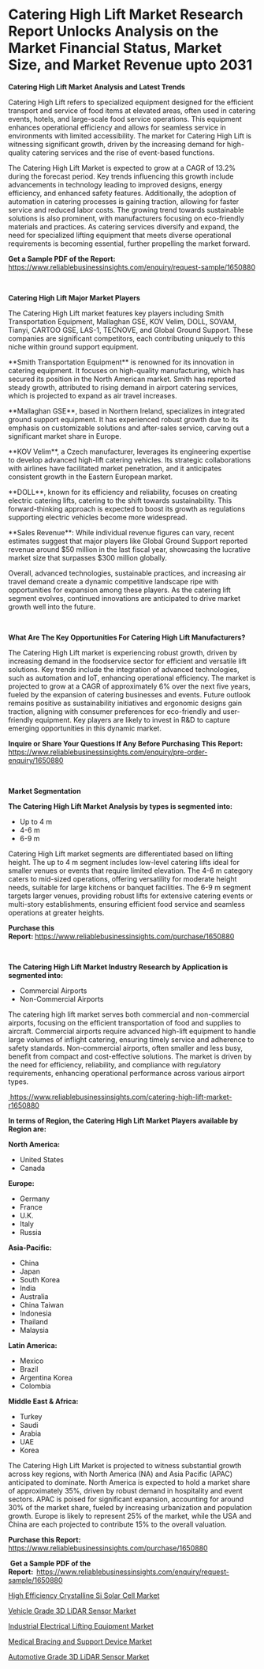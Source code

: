 <p><h1>Catering High Lift Market Research Report Unlocks Analysis on the Market Financial Status, Market Size, and Market Revenue upto 2031</h1></p><p><strong>Catering High Lift Market Analysis and Latest Trends</strong></p>
<p><p>Catering High Lift refers to specialized equipment designed for the efficient transport and service of food items at elevated areas, often used in catering events, hotels, and large-scale food service operations. This equipment enhances operational efficiency and allows for seamless service in environments with limited accessibility. The market for Catering High Lift is witnessing significant growth, driven by the increasing demand for high-quality catering services and the rise of event-based functions. </p><p>The Catering High Lift Market is expected to grow at a CAGR of 13.2% during the forecast period. Key trends influencing this growth include advancements in technology leading to improved designs, energy efficiency, and enhanced safety features. Additionally, the adoption of automation in catering processes is gaining traction, allowing for faster service and reduced labor costs. The growing trend towards sustainable solutions is also prominent, with manufacturers focusing on eco-friendly materials and practices. As catering services diversify and expand, the need for specialized lifting equipment that meets diverse operational requirements is becoming essential, further propelling the market forward.</p></p>
<p><strong>Get a Sample PDF of the Report:&nbsp;</strong> <a href="https://www.reliablebusinessinsights.com/enquiry/request-sample/1650880?utm_campaign=57&utm_medium=2&utm_source=Github&utm_content=ia&utm_term=08122024&utm_id=catering-high-lift">https://www.reliablebusinessinsights.com/enquiry/request-sample/1650880</a></p>
<p>&nbsp;</p>
<p><strong>Catering High Lift Major Market Players</strong></p>
<p><p>The Catering High Lift market features key players including Smith Transportation Equipment, Mallaghan GSE, KOV Velim, DOLL, SOVAM, Tianyi, CARTOO GSE, LAS-1, TECNOVE, and Global Ground Support. These companies are significant competitors, each contributing uniquely to this niche within ground support equipment.</p><p>**Smith Transportation Equipment** is renowned for its innovation in catering equipment. It focuses on high-quality manufacturing, which has secured its position in the North American market. Smith has reported steady growth, attributed to rising demand in airport catering services, which is projected to expand as air travel increases.</p><p>**Mallaghan GSE**, based in Northern Ireland, specializes in integrated ground support equipment. It has experienced robust growth due to its emphasis on customizable solutions and after-sales service, carving out a significant market share in Europe.</p><p>**KOV Velim**, a Czech manufacturer, leverages its engineering expertise to develop advanced high-lift catering vehicles. Its strategic collaborations with airlines have facilitated market penetration, and it anticipates consistent growth in the Eastern European market.</p><p>**DOLL**, known for its efficiency and reliability, focuses on creating electric catering lifts, catering to the shift towards sustainability. This forward-thinking approach is expected to boost its growth as regulations supporting electric vehicles become more widespread.</p><p>**Sales Revenue**: While individual revenue figures can vary, recent estimates suggest that major players like Global Ground Support reported revenue around $50 million in the last fiscal year, showcasing the lucrative market size that surpasses $300 million globally.</p><p>Overall, advanced technologies, sustainable practices, and increasing air travel demand create a dynamic competitive landscape ripe with opportunities for expansion among these players. As the catering lift segment evolves, continued innovations are anticipated to drive market growth well into the future.</p></p>
<p>&nbsp;</p>
<p><strong>What Are The Key Opportunities For Catering High Lift Manufacturers?</strong></p>
<p><p>The Catering High Lift market is experiencing robust growth, driven by increasing demand in the foodservice sector for efficient and versatile lift solutions. Key trends include the integration of advanced technologies, such as automation and IoT, enhancing operational efficiency. The market is projected to grow at a CAGR of approximately 6% over the next five years, fueled by the expansion of catering businesses and events. Future outlook remains positive as sustainability initiatives and ergonomic designs gain traction, aligning with consumer preferences for eco-friendly and user-friendly equipment. Key players are likely to invest in R&D to capture emerging opportunities in this dynamic market.</p></p>
<p><strong>Inquire or Share Your Questions If Any Before Purchasing This Report:</strong> <a href="https://www.reliablebusinessinsights.com/enquiry/pre-order-enquiry/1650880?utm_campaign=57&utm_medium=2&utm_source=Github&utm_content=ia&utm_term=08122024&utm_id=catering-high-lift">https://www.reliablebusinessinsights.com/enquiry/pre-order-enquiry/1650880</a></p>
<p>&nbsp;</p>
<p><strong>Market Segmentation</strong></p>
<p><strong>The Catering High Lift Market Analysis by types is segmented into:</strong></p>
<p><ul><li>Up to 4 m</li><li>4-6 m</li><li>6-9 m</li></ul></p>
<p><p>Catering High Lift market segments are differentiated based on lifting height. The up to 4 m segment includes low-level catering lifts ideal for smaller venues or events that require limited elevation. The 4-6 m category caters to mid-sized operations, offering versatility for moderate height needs, suitable for large kitchens or banquet facilities. The 6-9 m segment targets larger venues, providing robust lifts for extensive catering events or multi-story establishments, ensuring efficient food service and seamless operations at greater heights.</p></p>
<p><strong>Purchase this Report:&nbsp;</strong><a href="https://www.reliablebusinessinsights.com/purchase/1650880?utm_campaign=57&utm_medium=2&utm_source=Github&utm_content=ia&utm_term=08122024&utm_id=catering-high-lift">https://www.reliablebusinessinsights.com/purchase/1650880</a></p>
<p>&nbsp;</p>
<p><strong>The Catering High Lift Market Industry Research by Application is segmented into:</strong></p>
<p><ul><li>Commercial Airports</li><li>Non-Commercial Airports</li></ul></p>
<p><p>The catering high lift market serves both commercial and non-commercial airports, focusing on the efficient transportation of food and supplies to aircraft. Commercial airports require advanced high-lift equipment to handle large volumes of inflight catering, ensuring timely service and adherence to safety standards. Non-commercial airports, often smaller and less busy, benefit from compact and cost-effective solutions. The market is driven by the need for efficiency, reliability, and compliance with regulatory requirements, enhancing operational performance across various airport types.</p></p>
<p><a href="https://www.reliablebusinessinsights.com/catering-high-lift-market-r1650880?utm_campaign=57&utm_medium=2&utm_source=Github&utm_content=ia&utm_term=08122024&utm_id=catering-high-lift">&nbsp;https://www.reliablebusinessinsights.com/catering-high-lift-market-r1650880</a></p>
<p><strong>In terms of Region, the Catering High Lift Market Players available by Region are:</strong></p>
<p>
    <p> <strong> North America: </strong>
        <ul>
            <li>United States</li>
            <li>Canada</li>
        </ul>
        </p> 
    <p> <strong> Europe: </strong>
        <ul>
            <li>Germany</li>
            <li>France</li>
            <li>U.K.</li>
            <li>Italy</li>
            <li>Russia</li>
        </ul>
        </p> 
    <p> <strong> Asia-Pacific: </strong>
        <ul>
            <li>China</li>
            <li>Japan</li>
            <li>South Korea</li>
            <li>India</li>
            <li>Australia</li>
            <li>China Taiwan</li>
            <li>Indonesia</li>
            <li>Thailand</li>
            <li>Malaysia</li>
        </ul>
        </p> 
    <p> <strong> Latin America: </strong>
        <ul>
            <li>Mexico</li>
            <li>Brazil</li>
            <li>Argentina Korea</li>
            <li>Colombia</li>
        </ul>
        </p> 
    <p> <strong> Middle East & Africa: </strong>
        <ul>
            <li>Turkey</li>
            <li>Saudi</li>
            <li>Arabia</li>
            <li>UAE</li>
            <li>Korea</li>
        </ul>
    </p>
    </p>
<p><p>The Catering High Lift Market is projected to witness substantial growth across key regions, with North America (NA) and Asia Pacific (APAC) anticipated to dominate. North America is expected to hold a market share of approximately 35%, driven by robust demand in hospitality and event sectors. APAC is poised for significant expansion, accounting for around 30% of the market share, fueled by increasing urbanization and population growth. Europe is likely to represent 25% of the market, while the USA and China are each projected to contribute 15% to the overall valuation.</p></p>
<p><strong>Purchase this Report: </strong><a href="https://www.reliablebusinessinsights.com/purchase/1650880?utm_campaign=57&utm_medium=2&utm_source=Github&utm_content=ia&utm_term=08122024&utm_id=catering-high-lift">https://www.reliablebusinessinsights.com/purchase/1650880</a></p>
<p>&nbsp;<strong>Get a Sample PDF of the Report:&nbsp;&nbsp;</strong><a href="https://www.reliablebusinessinsights.com/enquiry/request-sample/1650880?utm_campaign=57&utm_medium=2&utm_source=Github&utm_content=ia&utm_term=08122024&utm_id=catering-high-lift">https://www.reliablebusinessinsights.com/enquiry/request-sample/1650880</a></p>
<p><strong></strong></p>
<p><p><a href="https://www.linkedin.com/pulse/revenue-market-trends-high-efficiency-crystalline-si-solar-cell-uc26f?utm_campaign=57&utm_medium=2&utm_source=Github&utm_content=ia&utm_term=08122024&utm_id=catering-high-lift">High Efficiency Crystalline Si Solar Cell Market</a></p><p><a href="https://github.com/ilonaenterline65/Market-Research-Report-List-1/blob/main/vehicle-grade-3d-lidar-sensor-market.md?utm_campaign=57&utm_medium=2&utm_source=Github&utm_content=ia&utm_term=08122024&utm_id=catering-high-lift">Vehicle Grade 3D LiDAR Sensor Market</a></p><p><a href="https://www.linkedin.com/pulse/the-sympatico-insight-9odme?utm_campaign=57&utm_medium=2&utm_source=Github&utm_content=ia&utm_term=08122024&utm_id=catering-high-lift">Industrial Electrical Lifting Equipment Market</a></p><p><a href="https://www.linkedin.com/pulse/explosive-growth-medical-bracing-support-device-market-global-pjefc?utm_campaign=57&utm_medium=2&utm_source=Github&utm_content=ia&utm_term=08122024&utm_id=catering-high-lift">Medical Bracing and Support Device Market</a></p><p><a href="https://github.com/gullattedenna/Market-Research-Report-List-1/blob/main/automotive-grade-3d-lidar-sensor-market.md?utm_campaign=57&utm_medium=2&utm_source=Github&utm_content=ia&utm_term=08122024&utm_id=catering-high-lift">Automotive Grade 3D LiDAR Sensor Market</a></p></p>